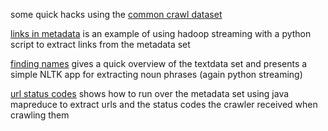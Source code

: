 some quick hacks using the <a href="http://commoncrawl.org/">common crawl dataset</a>

<a href="links_in_metadata">links in metadata</a> is an example of using hadoop streaming with a python script to extract links from the metadata set

<a href="finding_names">finding names</a> gives a quick overview of the textdata set and presents a simple NLTK app for extracting noun phrases
(again python streaming)

<a href="url_status_codes">url status codes</a> shows how to run over the metadata set using java mapreduce to extract urls and the status codes
the crawler received when crawling them